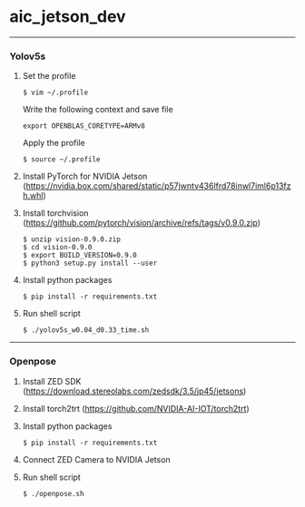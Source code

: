 # aic_jetson_dev
---
### Yolov5s
1. Set the profile

       $ vim ~/.profile

   Write the following context and save file

       export OPENBLAS_CORETYPE=ARMv8

   Apply the profile
   
       $ source ~/.profile

2. Install PyTorch for NVIDIA Jetson (https://nvidia.box.com/shared/static/p57jwntv436lfrd78inwl7iml6p13fzh.whl)

3. Install torchvision (https://github.com/pytorch/vision/archive/refs/tags/v0.9.0.zip)

       $ unzip vision-0.9.0.zip
       $ cd vision-0.9.0
       $ export BUILD_VERSION=0.9.0
       $ python3 setup.py install --user

4. Install python packages

       $ pip install -r requirements.txt

5. Run shell script

       $ ./yolov5s_w0.04_d0.33_time.sh

---
### Openpose
1. Install ZED SDK (https://download.stereolabs.com/zedsdk/3.5/jp45/jetsons)
2. Install torch2trt (https://github.com/NVIDIA-AI-IOT/torch2trt)
3. Install python packages

       $ pip install -r requirements.txt

4. Connect ZED Camera to NVIDIA Jetson

5. Run shell script

       $ ./openpose.sh